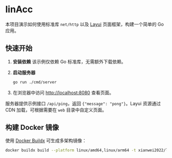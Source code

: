 # linAcc

本项目演示如何使用标准库 `net/http` 以及 [Layui](https://www.layui.com/) 页面框架，构建一个简单的 Go 应用。

## 快速开始

1. **安装依赖**
   该示例仅依赖 Go 标准库，无需额外下载依赖。

2. **启动服务器**
   ```bash
   go run ./cmd/server
   ```

3. 在浏览器中访问 [http://localhost:8080](http://localhost:8080) 查看页面。

服务器提供示例接口 `/api/ping`，返回 `{"message": "pong"}`。Layui 资源通过 CDN 加载，可根据需要在 `web` 目录中自定义页面。

## 构建 Docker 镜像

使用 [Docker Buildx](https://docs.docker.com/buildx/working-with-buildx/) 可生成多架构镜像：

```bash
docker buildx build --platform linux/amd64,linux/arm64 -t xianwei2022/linacc:latest .
```
